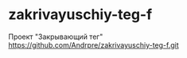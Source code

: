 # zakrivayuschiy-teg-f
Проект "Закрывающий тег"  
https://github.com/Andrpre/zakrivayuschiy-teg-f.git

